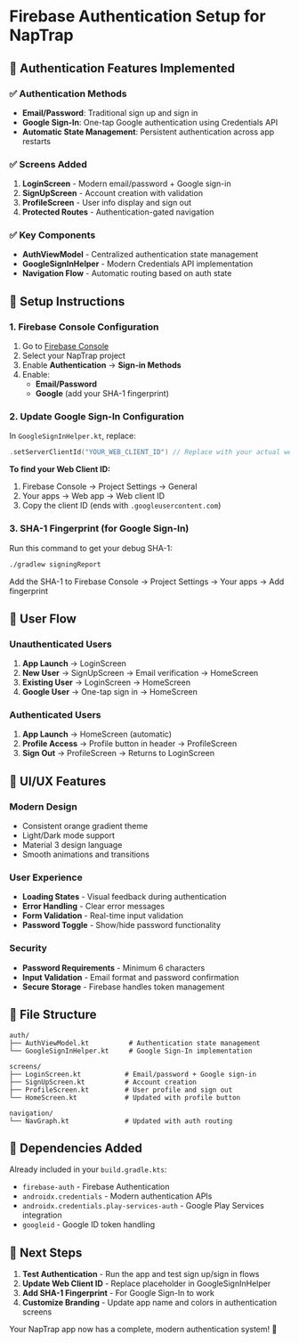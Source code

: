 # Firebase Authentication Setup for NapTrap

## 🔐 Authentication Features Implemented

### ✅ **Authentication Methods**
- **Email/Password**: Traditional sign up and sign in
- **Google Sign-In**: One-tap Google authentication using Credentials API
- **Automatic State Management**: Persistent authentication across app restarts

### ✅ **Screens Added**
1. **LoginScreen** - Modern email/password + Google sign-in
2. **SignUpScreen** - Account creation with validation
3. **ProfileScreen** - User info display and sign out
4. **Protected Routes** - Authentication-gated navigation

### ✅ **Key Components**
- **AuthViewModel** - Centralized authentication state management
- **GoogleSignInHelper** - Modern Credentials API implementation
- **Navigation Flow** - Automatic routing based on auth state

## 🚀 **Setup Instructions**

### 1. Firebase Console Configuration
1. Go to [Firebase Console](https://console.firebase.google.com/)
2. Select your NapTrap project
3. Enable **Authentication** → **Sign-in Methods**
4. Enable:
   - **Email/Password**
   - **Google** (add your SHA-1 fingerprint)

### 2. Update Google Sign-In Configuration
In `GoogleSignInHelper.kt`, replace:
```kotlin
.setServerClientId("YOUR_WEB_CLIENT_ID") // Replace with your actual web client ID
```

**To find your Web Client ID:**
1. Firebase Console → Project Settings → General
2. Your apps → Web app → Web client ID
3. Copy the client ID (ends with `.googleusercontent.com`)

### 3. SHA-1 Fingerprint (for Google Sign-In)
Run this command to get your debug SHA-1:
```bash
./gradlew signingReport
```
Add the SHA-1 to Firebase Console → Project Settings → Your apps → Add fingerprint

## 📱 **User Flow**

### **Unauthenticated Users**
1. **App Launch** → LoginScreen
2. **New User** → SignUpScreen → Email verification → HomeScreen
3. **Existing User** → LoginScreen → HomeScreen
4. **Google User** → One-tap sign in → HomeScreen

### **Authenticated Users**
1. **App Launch** → HomeScreen (automatic)
2. **Profile Access** → Profile button in header → ProfileScreen
3. **Sign Out** → ProfileScreen → Returns to LoginScreen

## 🎨 **UI/UX Features**

### **Modern Design**
- Consistent orange gradient theme
- Light/Dark mode support
- Material 3 design language
- Smooth animations and transitions

### **User Experience**
- **Loading States** - Visual feedback during authentication
- **Error Handling** - Clear error messages
- **Form Validation** - Real-time input validation
- **Password Toggle** - Show/hide password functionality

### **Security**
- **Password Requirements** - Minimum 6 characters
- **Input Validation** - Email format and password confirmation
- **Secure Storage** - Firebase handles token management

## 📂 **File Structure**
```
auth/
├── AuthViewModel.kt          # Authentication state management
└── GoogleSignInHelper.kt     # Google Sign-In implementation

screens/
├── LoginScreen.kt           # Email/password + Google sign-in
├── SignUpScreen.kt          # Account creation
├── ProfileScreen.kt         # User profile and sign out
└── HomeScreen.kt            # Updated with profile button

navigation/
└── NavGraph.kt              # Updated with auth routing
```

## 🔧 **Dependencies Added**
Already included in your `build.gradle.kts`:
- `firebase-auth` - Firebase Authentication
- `androidx.credentials` - Modern authentication APIs
- `androidx.credentials.play-services-auth` - Google Play Services integration
- `googleid` - Google ID token handling

## 🎯 **Next Steps**
1. **Test Authentication** - Run the app and test sign up/sign in flows
2. **Update Web Client ID** - Replace placeholder in GoogleSignInHelper
3. **Add SHA-1 Fingerprint** - For Google Sign-In to work
4. **Customize Branding** - Update app name and colors in authentication screens

Your NapTrap app now has a complete, modern authentication system! 🎉
